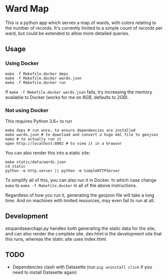 # Ward Map

This is a python app which serves a map of wards, with colors relating to the number of records.  It's currently limited to a simple count of records per ward, but could be extended to allow more detailed queries.

## Usage

### Using Docker

```
make -f Makefile.docker deps
make -f Makefile.docker wards.json
make -f Makefile.docker run
```

If `make -f Makefile.docker wards.json` fails, try increasing the memory available to Docker (works for me on 8GB, defaults to 2GB).

### Not using Docker

This requires Python 3.6+ to run

```
make deps # run once, to ensure dependencies are installed
make wards.json # to download and convert a huge kml file to geojson
make # to actually run it
open http://localhost:8002 # to view it in a browser
```

You can also render this into a static site:

```
make static/data/wards.json
cd static
python -m http.server || python -m SimpleHTTPServer
```

To simplify all of this, you can also run it in Docker.  In which case change `make` to `make -f Makefile.docker` in all of the above instructions.

Regardless of how you run it, generating the geojson file will take a long time.  And on machines with limited resources, may even fail to run at all.

## Development

stopandsearchapi.py handles both generating the static data for the site, and can also render the complete site.  dev.html is the development site that this runs, whereas the static site uses index.html.

## TODO

* Dependencies clash with Datasette (run `pip uninstall click` if you need to install Datasette again)
